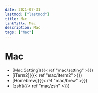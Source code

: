 ```yaml
---
date: 2021-07-31
lastmod: ["lastmod"]
title: Mac
linkTitle: Mac
description: Mac
tags: ["Mac"]
---
```


# Mac

- [Mac Setting]({{< ref "mac/setting" >}})
- [iTerm2]({{< ref "mac/iterm2" >}})
- [Homebrew]({{< ref "mac/brew" >}})
- [zsh]({{< ref "mac/zsh" >}})